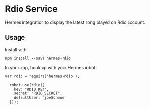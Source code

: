 # Rdio Service

Hermes integration to display the latest song played on Rdio account.

## Usage

Install with:

`npm install --save hermes-rdio`

In your app, hook up with your Hermes robot:

```
var rdio = require('hermes-rdio');

  robot.use(rdio({
    key: "RDIO_KEY",
    secret: "RDIO_SECRET",
    defaultUser: 'joeSchmoe'
  }));
```